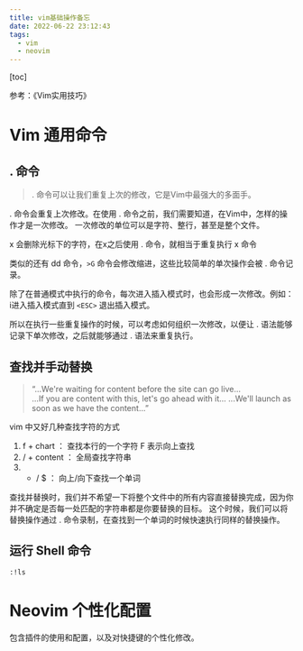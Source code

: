 ```yaml
---
title: vim基础操作备忘
date: 2022-06-22 23:12:43
tags:
  - vim
  - neovim
---
```


[toc]

参考：《Vim实用技巧》
# Vim 通用命令

## . 命令

> . 命令可以让我们重复上次的修改，它是Vim中最强大的多面手。

. 命令会重复上次修改。在使用 . 命令之前，我们需要知道，在Vim中，怎样的操作才是一次修改。
一次修改的单位可以是字符、整行，甚至是整个文件。

x 会删除光标下的字符，在x之后使用 . 命令，就相当于重复执行 x 命令

类似的还有 dd 命令，`>G` 命令会修改缩进，这些比较简单的单次操作会被 . 命令记录。

除了在普通模式中执行的命令，每次进入插入模式时，也会形成一次修改。例如：i进入插入模式直到 `<ESC>` 退出插入模式。

所以在执行一些重复操作的时候，可以考虑如何组织一次修改，以便让 . 语法能够记录下单次修改，之后就能够通过 . 语法来重复执行。


## 查找并手动替换

> “...We're waiting for content before the site can go live...        
> ...If you are content with this, let's go ahead with it...
> ...We'll launch as soon as we have the content...”

vim 中又好几种查找字符的方式

1. f + chart ： 查找本行的一个字符 F 表示向上查找
2. / + content ： 全局查找字符串
3. * / $ ： 向上/向下查找一个单词

查找并替换时，我们并不希望一下将整个文件中的所有内容直接替换完成，因为你并不确定是否每一处匹配的字符串都是你要替换的目标。
这个时候，我们可以将替换操作通过 . 命令录制，在查找到一个单词的时候快速执行同样的替换操作。

## 运行 Shell 命令

```Shell
:!ls
```

# Neovim 个性化配置

包含插件的使用和配置，以及对快捷键的个性化修改。

## 
